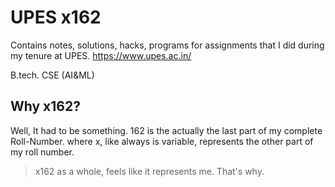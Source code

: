 # UPES x162
Contains notes, solutions, hacks, programs for assignments that I did during my tenure at UPES.
https://www.upes.ac.in/

B.tech. CSE (AI&ML)

## Why x162?
Well, It had to be something. 162 is the actually the last part of my complete Roll-Number. 
where x, like always is variable, represents the other part of my roll number.
>x162 as a whole, feels like it represents me. That's why.
